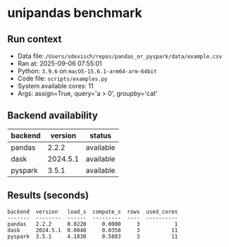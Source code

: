 # unipandas benchmark

## Run context

- Data file: `/Users/sdevisch/repos/pandas_or_pyspark/data/example.csv`
- Ran at: 2025-09-06 07:55:01
- Python: `3.9.6` on `macOS-15.6.1-arm64-arm-64bit`
- Code file: `scripts/examples.py`
- System available cores: 11
- Args: assign=True, query='a > 0', groupby='cat'

## Backend availability

| backend | version | status |
|---|---|---|
| pandas | 2.2.2 | available |
| dask | 2024.5.1 | available |
| pyspark | 3.5.1 | available |

## Results (seconds)

```text
backend  version   load_s  compute_s  rows  used_cores
-------  --------  ------  ---------  ----  ----------
pandas   2.2.2     0.0220     0.0000     3           1
dask     2024.5.1  0.0048     0.0358     3          11
pyspark  3.5.1     4.1830     0.5883     3          11
```
